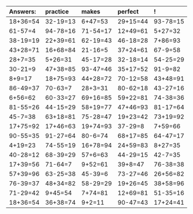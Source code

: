| Answers: | practice | makes | perfect | ! |
| :--- | :--- | :--- | :--- | :--- |
| 18+36=54 | 32-19=13 | 6+47=53 | 29+15=44 | 93-78=15 | 
| 61-57=4 | 94-78=16 | 71-54=17 | 12+49=61 | 5+27=32 | 
| 38-19=19 | 22+39=61 | 62-19=43 | 46-18=28 | 7+86=93 | 
| 43+28=71 | 16+68=84 | 21-16=5 | 37+24=61 | 67-9=58 | 
| 28+7=35 | 5+26=31 | 45-17=28 | 32-18=14 | 54-25=29 | 
| 30-21=9 | 47+38=85 | 93-47=46 | 35+17=52 | 91-9=82 | 
| 8+9=17 | 18+75=93 | 44+28=72 | 70-12=58 | 43+48=91 | 
| 86-49=37 | 70-63=7 | 28+3=31 | 80-62=18 | 43-27=16 | 
| 6+56=62 | 60-33=27 | 69+16=85 | 59+22=81 | 74-38=36 | 
| 81-55=26 | 44-15=29 | 58+19=77 | 47+46=93 | 81-17=64 | 
| 45-7=38 | 63+18=81 | 75-28=47 | 19+23=42 | 73+19=92 | 
| 17+75=92 | 17+46=63 | 19+74=93 | 37-29=8 | 7+59=66 | 
| 90-55=35 | 91-27=64 | 80-6=74 | 68+17=85 | 64-47=17 | 
| 4+19=23 | 74-55=19 | 16+78=94 | 24+59=83 | 8+27=35 | 
| 40-28=12 | 68-39=29 | 57+6=63 | 44-29=15 | 42-7=35 | 
| 17+39=56 | 71-64=7 | 9+52=61 | 39+8=47 | 76-38=38 | 
| 57+39=96 | 63-25=38 | 45-39=6 | 73-27=46 | 26+56=82 | 
| 76-39=37 | 48+34=82 | 58-29=29 | 19+26=45 | 38+58=96 | 
| 71-29=42 | 9+45=54 | 7+74=81 | 12+69=81 | 51-35=16 | 
| 18+36=54 | 36+38=74 | 9+2=11 | 90-47=43 | 17+24=41 | 
